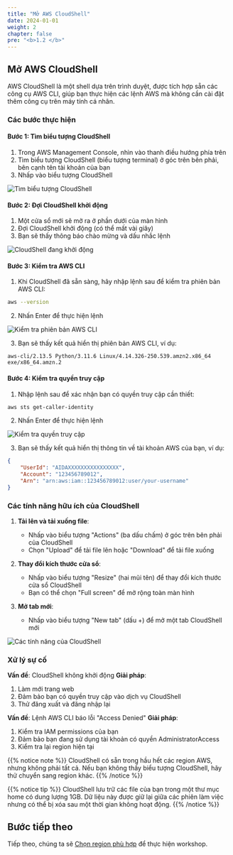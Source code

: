 ```yaml
---
title: "Mở AWS CloudShell"
date: 2024-01-01
weight: 2
chapter: false
pre: "<b>1.2 </b>"
---
```


## Mở AWS CloudShell

AWS CloudShell là một shell dựa trên trình duyệt, được tích hợp sẵn các công cụ AWS CLI, giúp bạn thực hiện các lệnh AWS mà không cần cài đặt thêm công cụ trên máy tính cá nhân.

### Các bước thực hiện

#### Bước 1: Tìm biểu tượng CloudShell

1. Trong AWS Management Console, nhìn vào thanh điều hướng phía trên
2. Tìm biểu tượng CloudShell (biểu tượng terminal) ở góc trên bên phải, bên cạnh tên tài khoản của bạn
3. Nhấp vào biểu tượng CloudShell

![Tìm biểu tượng CloudShell](../../../static/images/1/2/1.2.1_find_cloudshell.png?width=40pc)

#### Bước 2: Đợi CloudShell khởi động

1. Một cửa sổ mới sẽ mở ra ở phần dưới của màn hình
2. Đợi CloudShell khởi động (có thể mất vài giây)
3. Bạn sẽ thấy thông báo chào mừng và dấu nhắc lệnh

![CloudShell đang khởi động](../../../static/images/1/2/1.2.2_cloudshell_starting.png?width=40pc)

#### Bước 3: Kiểm tra AWS CLI

1. Khi CloudShell đã sẵn sàng, hãy nhập lệnh sau để kiểm tra phiên bản AWS CLI:

```bash
aws --version
```

2. Nhấn Enter để thực hiện lệnh

![Kiểm tra phiên bản AWS CLI](../../../static/images/1/2/1.2.3_check_aws_cli.png?width=40pc)

3. Bạn sẽ thấy kết quả hiển thị phiên bản AWS CLI, ví dụ:

```
aws-cli/2.13.5 Python/3.11.6 Linux/4.14.326-250.539.amzn2.x86_64 exe/x86_64.amzn.2
```

#### Bước 4: Kiểm tra quyền truy cập

1. Nhập lệnh sau để xác nhận bạn có quyền truy cập cần thiết:

```bash
aws sts get-caller-identity
```

2. Nhấn Enter để thực hiện lệnh

![Kiểm tra quyền truy cập](../../../static/images/1/2/1.2.4_check_permissions.png?width=40pc)

3. Bạn sẽ thấy kết quả hiển thị thông tin về tài khoản AWS của bạn, ví dụ:

```json
{
    "UserId": "AIDAXXXXXXXXXXXXXXXX",
    "Account": "123456789012",
    "Arn": "arn:aws:iam::123456789012:user/your-username"
}
```

### Các tính năng hữu ích của CloudShell

1. **Tải lên và tải xuống file**:
   - Nhấp vào biểu tượng "Actions" (ba dấu chấm) ở góc trên bên phải của CloudShell
   - Chọn "Upload" để tải file lên hoặc "Download" để tải file xuống

2. **Thay đổi kích thước cửa sổ**:
   - Nhấp vào biểu tượng "Resize" (hai mũi tên) để thay đổi kích thước cửa sổ CloudShell
   - Bạn có thể chọn "Full screen" để mở rộng toàn màn hình

3. **Mở tab mới**:
   - Nhấp vào biểu tượng "New tab" (dấu +) để mở một tab CloudShell mới

![Các tính năng của CloudShell](../../../static/images/1/2/1.2.5_cloudshell_features.png?width=40pc)

### Xử lý sự cố

**Vấn đề**: CloudShell không khởi động
**Giải pháp**:
1. Làm mới trang web
2. Đảm bảo bạn có quyền truy cập vào dịch vụ CloudShell
3. Thử đăng xuất và đăng nhập lại

**Vấn đề**: Lệnh AWS CLI báo lỗi "Access Denied"
**Giải pháp**:
1. Kiểm tra IAM permissions của bạn
2. Đảm bảo bạn đang sử dụng tài khoản có quyền AdministratorAccess
3. Kiểm tra lại region hiện tại

{{% notice note %}}
CloudShell có sẵn trong hầu hết các region AWS, nhưng không phải tất cả. Nếu bạn không thấy biểu tượng CloudShell, hãy thử chuyển sang region khác.
{{% /notice %}}

{{% notice tip %}}
CloudShell lưu trữ các file của bạn trong một thư mục home có dung lượng 1GB. Dữ liệu này được giữ lại giữa các phiên làm việc nhưng có thể bị xóa sau một thời gian không hoạt động.
{{% /notice %}}

## Bước tiếp theo

Tiếp theo, chúng ta sẽ [Chọn region phù hợp](../3-region-selection) để thực hiện workshop.